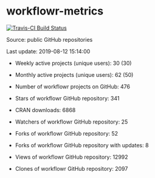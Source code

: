 
<!-- README.md is generated from README.Rmd. Please edit that file -->
workflowr-metrics
=================

[![Travis-CI Build Status](https://travis-ci.org/workflowr/workflowr-metrics.svg?branch=master)](https://travis-ci.org/workflowr/workflowr-metrics)

Source: public GitHub repositories

Last update: 2019-08-12 15:14:00

-   Weekly active projects (unique users): 30 (30)

-   Monthly active projects (unique users): 62 (50)

-   Number of workflowr projects on GitHub: 476

-   Stars of workflowr GitHub repository: 341

-   CRAN downloads: 6868

-   Watchers of workflowr GitHub repository: 25

-   Forks of workflowr GitHub repository: 52

-   Forks of workflowr GitHub repository with updates: 8

-   Views of workflowr GitHub repository: 12992

-   Clones of workflowr GitHub repository: 2097
